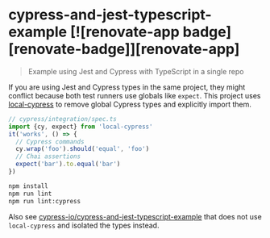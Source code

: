 # cypress-and-jest-typescript-example [![renovate-app badge][renovate-badge]][renovate-app]
> Example using Jest and Cypress with TypeScript in a single repo

If you are using Jest and Cypress types in the same project, they might conflict because both test runners use globals like `expect`. This project uses [local-cypress](https://github.com/bahmutov/local-cypress) to remove global Cypress types and explicitly import them.

```ts
// cypress/integration/spec.ts
import {cy, expect} from 'local-cypress'
it('works', () => {
  // Cypress commands
  cy.wrap('foo').should('equal', 'foo')
  // Chai assertions
  expect('bar').to.equal('bar')
})
```

```sh
npm install
npm run lint
npm run lint:cypress
```

Also see [cypress-io/cypress-and-jest-typescript-example](https://github.com/cypress-io/cypress-and-jest-typescript-example) that does not use `local-cypress` and isolated the types instead.
